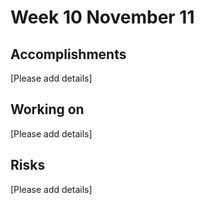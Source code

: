 # Week 10 November 11

## Accomplishments
[Please add details]

## Working on
[Please add details]

## Risks
[Please add details]

